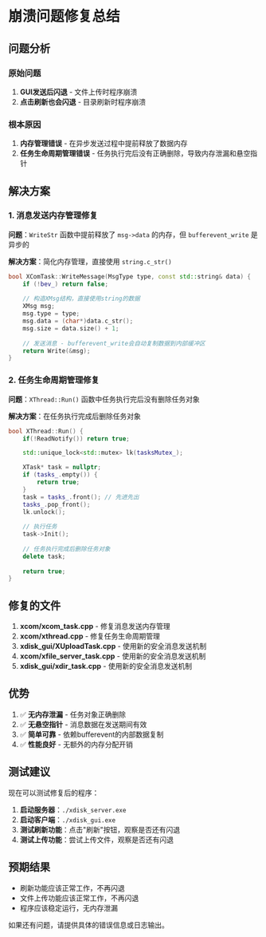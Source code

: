 # 崩溃问题修复总结

## 问题分析

### 原始问题
1. **GUI发送后闪退** - 文件上传时程序崩溃
2. **点击刷新也会闪退** - 目录刷新时程序崩溃

### 根本原因
1. **内存管理错误** - 在异步发送过程中提前释放了数据内存
2. **任务生命周期管理错误** - 任务执行完后没有正确删除，导致内存泄漏和悬空指针

## 解决方案

### 1. 消息发送内存管理修复

**问题**：`WriteStr` 函数中提前释放了 `msg->data` 的内存，但 `bufferevent_write` 是异步的

**解决方案**：简化内存管理，直接使用 `string.c_str()`
```cpp
bool XComTask::WriteMessage(MsgType type, const std::string& data) {
    if (!bev_) return false;
    
    // 构造XMsg结构，直接使用string的数据
    XMsg msg;
    msg.type = type;
    msg.data = (char*)data.c_str();
    msg.size = data.size() + 1;
    
    // 发送消息 - bufferevent_write会自动复制数据到内部缓冲区
    return Write(&msg);
}
```

### 2. 任务生命周期管理修复

**问题**：`XThread::Run()` 函数中任务执行完后没有删除任务对象

**解决方案**：在任务执行完成后删除任务对象
```cpp
bool XThread::Run() {
    if(!ReadNotify()) return true; 

    std::unique_lock<std::mutex> lk(tasksMutex_);

    XTask* task = nullptr;
    if (tasks_.empty()) {
        return true;
    }
    task = tasks_.front(); // 先进先出
    tasks_.pop_front();
    lk.unlock();
    
    // 执行任务
    task->Init();
    
    // 任务执行完成后删除任务对象
    delete task;
    
    return true;
}
```

## 修复的文件

1. **xcom/xcom_task.cpp** - 修复消息发送内存管理
2. **xcom/xthread.cpp** - 修复任务生命周期管理
3. **xdisk_gui/XUploadTask.cpp** - 使用新的安全消息发送机制
4. **xcom/xfile_server_task.cpp** - 使用新的安全消息发送机制
5. **xdisk_gui/xdir_task.cpp** - 使用新的安全消息发送机制

## 优势

1. ✅ **无内存泄漏** - 任务对象正确删除
2. ✅ **无悬空指针** - 消息数据在发送期间有效
3. ✅ **简单可靠** - 依赖bufferevent的内部数据复制
4. ✅ **性能良好** - 无额外的内存分配开销

## 测试建议

现在可以测试修复后的程序：

1. **启动服务器**：`./xdisk_server.exe`
2. **启动客户端**：`./xdisk_gui.exe`
3. **测试刷新功能**：点击"刷新"按钮，观察是否还有闪退
4. **测试上传功能**：尝试上传文件，观察是否还有闪退

## 预期结果

- 刷新功能应该正常工作，不再闪退
- 文件上传功能应该正常工作，不再闪退
- 程序应该稳定运行，无内存泄漏

如果还有问题，请提供具体的错误信息或日志输出。
